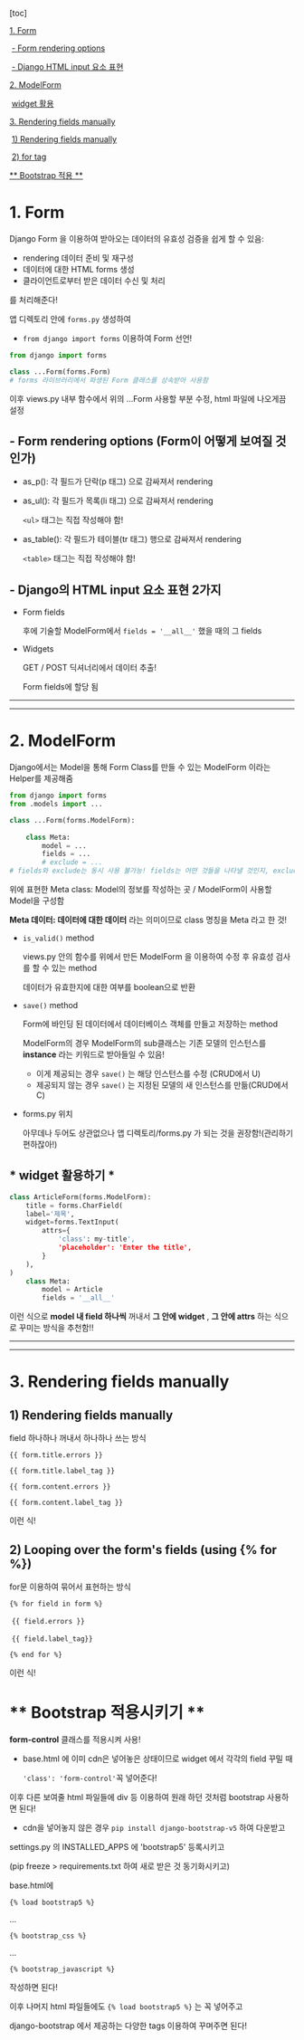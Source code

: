 [toc]

[1. Form](#1-Form)

​	[- Form rendering options](#--form-rendering-options-form이-어떻게-보여질-것인가)

​	[- Django HTML input 요소 표현](#--django의-html-input-요소-표현-2가지)

[2. ModelForm](#2-ModelForm)

​	[widget 활용](#-widget-활용하기-)

[3. Rendering fields manually](#3-rendering-fields-manually)

​	[1) Rendering fields manually](#1-rendering-fields-manually)

​	[2) for tag](#2-looping-over-the-forms-fields-using--for-)

[** Bootstrap 적용 **](#-bootstrap-적용시키기-)

# 1. Form

Django Form 을 이용하여 받아오는 데이터의 유효성 검증을 쉽게 할 수 있음:

- rendering 데이터 준비 및 재구성
- 데이터에 대한 HTML forms 생성
- 클라이언트로부터 받은 데이터 수신 및 처리

를 처리해준다!



앱 디렉토리 안에 `forms.py` 생성하여 

- `from django import forms` 이용하여  Form 선언!

```python
from django import forms

class ...Form(forms.Form)
# forms 라이브러리에서 파생된 Form 클래스를 상속받아 사용함
```

이후 views.py 내부 함수에서 위의 ...Form 사용할 부분 수정, html 파일에 나오게끔 설정



## - Form rendering options (Form이 어떻게 보여질 것인가)

- as_p(): 각 필드가 단락(p 태그) 으로 감싸져서 rendering

- as_ul(): 각 필드가 목록(li 태그) 으로 감싸져서 rendering

  `<ul>` 태그는 직접 작성해야 함!

- as_table(): 각 필드가 테이블(tr 태그) 행으로 감싸져서 rendering

  `<table>` 태그는 직접 작성해야 함!



## - Django의 HTML input 요소 표현 2가지

- Form fields

  후에 기술할 ModelForm에서 `fields = '__all__'` 했을 때의 그 fields

- Widgets

  GET / POST 딕셔너리에서 데이터 추출!

  Form fields에 할당 됨

----

----

# 2. ModelForm

Django에서는 Model을 통해 Form Class를 만들 수 있는 ModelForm 이라는 Helper를 제공해줌

```python
from django import forms
from .models import ...

class ...Form(forms.ModelForm):
    
    class Meta:
        model = ...
        fields = ...
        # exclude = ...
# fields와 exclude는 동시 사용 불가능! fields는 어떤 것들을 나타낼 것인지, exclude는 어떤 것들을 제외하고 나머지 것들을 나타낼 것인지 표현
```

위에 표현한 Meta class: Model의 정보를 작성하는 곳 / ModelForm이 사용할 Model을 구성함

**Meta 데이터: 데이터에 대한 데이터** 라는 의미이므로 class 명칭을 Meta 라고 한 것!



- `is_valid()` method

  views.py 안의 함수를 위에서 만든 ModelForm 을 이용하여 수정 후 유효성 검사를 할 수 있는 method

  데이터가 유효한지에 대한 여부를 boolean으로 반환

- `save()` method

  Form에 바인딩 된 데이터에서 데이터베이스 객체를 만들고 저장하는 method

  ModelForm의 경우 ModelForm의 sub클래스는 기존 모델의 인스턴스를 **instance** 라는 키워드로 받아들일 수 있음!

  - 이게 제공되는 경우 `save()` 는 해당 인스턴스를 수정 (CRUD에서 U)
  - 제공되지 않는 경우 `save()` 는 지정된 모델의 새 인스턴스를 만듦(CRUD에서 C)

- forms.py 위치

  아무데나 두어도 상관없으나 앱 디렉토리/forms.py 가 되는 것을 권장함!(관리하기 편하잖아!)



## * widget 활용하기 *

```python
class ArticleForm(forms.ModelForm):
    title = forms.CharField(
    label='제목',
    widget=forms.TextInput(
    	attrs={
            'class': my-title',
            'placeholder': 'Enter the title',
        }
    ),
)
    class Meta:
        model = Article
        fields = '__all__'
```

이런 식으로 **model 내 field 하나씩** 꺼내서 **그 안에 widget** , **그 안에 attrs** 하는 식으로 꾸미는 방식을 추천함!!

----

----

# 3. Rendering fields manually

## 1) Rendering fields manually

field 하나하나 꺼내서 하나하나 쓰는 방식

`{{ form.title.errors }}`

`{{ form.title.label_tag }}`

`{{ form.content.errors }}`

`{{ form.content.label_tag }}`

이런 식!

## 2) Looping over the form's fields (using {% for %})

for문 이용하여 묶어서 표현하는 방식

`{% for field in form %}`

​	`{{ field.errors }}`

​	`{{ field.label_tag}}`

`{% end for %}`

이런 식!



# ** Bootstrap 적용시키기 **

**form-control** 클래스를 적용시켜 사용! 

- base.html 에 이미 cdn은 넣어놓은 상태이므로 widget 에서 각각의 field 꾸밀 때 

  `'class': 'form-control'`꼭 넣어준다!

이후 다른 보여줄 html 파일들에 div 등 이용하여 원래 하던 것처럼 bootstrap 사용하면 된다!



- cdn을 넣어놓지 않은 경우 `pip install django-bootstrap-v5` 하여 다운받고 

settings.py 의 INSTALLED_APPS 에 'bootstrap5' 등록시키고

(pip freeze > requirements.txt 하여 새로 받은 것 동기화시키고)

base.html에 

`{% load bootstrap5 %}`

...

`{% bootstrap_css %}`

...

`{% bootstrap_javascript %}`

작성하면 된다!

이후 나머지 html 파일들에도 `{% load bootstrap5 %}` 는 꼭 넣어주고 

django-bootstrap 에서 제공하는 다양한 tags 이용하여 꾸며주면 된다!